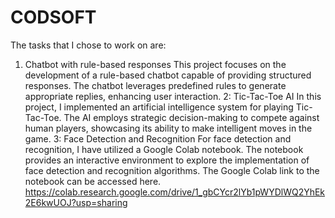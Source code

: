 # CODSOFT
The tasks that I chose to work on are:
1. Chatbot with rule-based responses
   This project focuses on the development of a rule-based chatbot capable of providing structured responses. The chatbot leverages predefined rules to generate appropriate replies, enhancing user interaction.
2: Tic-Tac-Toe AI
   In this project, I implemented an artificial intelligence system for playing Tic-Tac-Toe. The AI employs strategic decision-making to compete against human players, showcasing its ability to make intelligent moves in the game.
3: Face Detection and Recognition
   For face detection and recognition, I have utilized a Google Colab notebook. The notebook provides an interactive environment to explore the implementation of face detection and recognition algorithms. The Google Colab link to the notebook can be accessed here. https://colab.research.google.com/drive/1_gbCYcr2lYb1pWYDlWQ2YhEk2E6kwUOJ?usp=sharing
